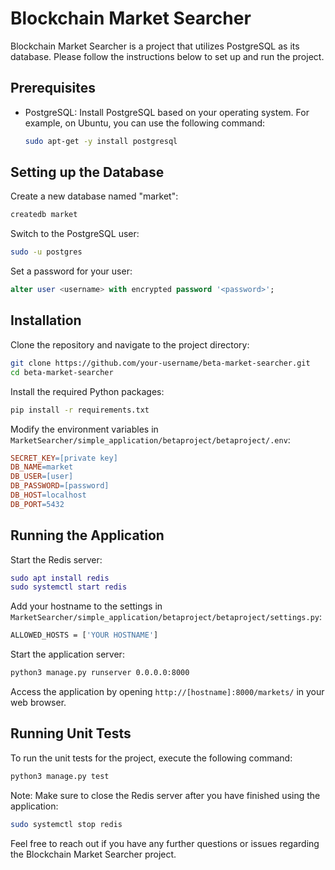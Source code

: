 # Blockchain Market Searcher

Blockchain Market Searcher is a project that utilizes PostgreSQL as its database. Please follow the instructions below to set up and run the project.

## Prerequisites

- PostgreSQL: Install PostgreSQL based on your operating system. For example, on Ubuntu, you can use the following command:
  ```bash
  sudo apt-get -y install postgresql
  ```

## Setting up the Database

Create a new database named "market":
```bash
createdb market
```

Switch to the PostgreSQL user:
```bash
sudo -u postgres
```

Set a password for your user:
```sql
alter user <username> with encrypted password '<password>';
```

## Installation

Clone the repository and navigate to the project directory:
```bash
git clone https://github.com/your-username/beta-market-searcher.git
cd beta-market-searcher
```

Install the required Python packages:
```bash
pip install -r requirements.txt
```

Modify the environment variables in `MarketSearcher/simple_application/betaproject/betaproject/.env`:
```makefile
SECRET_KEY=[private key]
DB_NAME=market
DB_USER=[user]
DB_PASSWORD=[password]
DB_HOST=localhost
DB_PORT=5432
```

## Running the Application

Start the Redis server:
```lua
sudo apt install redis
sudo systemctl start redis
```

Add your hostname to the settings in `MarketSearcher/simple_application/betaproject/betaproject/settings.py`:
```css
ALLOWED_HOSTS = ['YOUR HOSTNAME']
```

Start the application server:
```bash
python3 manage.py runserver 0.0.0.0:8000
```

Access the application by opening `http://[hostname]:8000/markets/` in your web browser.

## Running Unit Tests

To run the unit tests for the project, execute the following command:
```bash
python3 manage.py test
```

Note: Make sure to close the Redis server after you have finished using the application:
```bash
sudo systemctl stop redis
```

Feel free to reach out if you have any further questions or issues regarding the Blockchain Market Searcher project.
